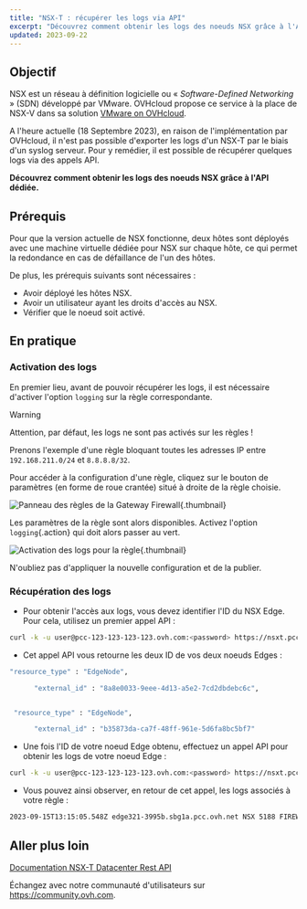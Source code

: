 ```yaml
---
title: "NSX-T : récupérer les logs via API"
excerpt: "Découvrez comment obtenir les logs des noeuds NSX grâce à l'API dédiée"
updated: 2023-09-22
---
```


## Objectif

NSX est un réseau à définition logicielle ou « *Software-Defined Networking* » (SDN) développé par VMware. OVHcloud propose ce service à la place de NSX-V dans sa solution [VMware on OVHcloud](https://www.ovhcloud.com/fr/hosted-private-cloud/vmware/).

A l'heure actuelle (18 Septembre 2023), en raison de l'implémentation par OVHcloud, il n'est pas possible d'exporter les logs d'un NSX-T par le biais d'un syslog serveur. Pour y remédier, il est possible de récupérer quelques logs via des appels API.

**Découvrez comment obtenir les logs des noeuds NSX grâce à l'API dédiée.**

## Prérequis

Pour que la version actuelle de NSX fonctionne, deux hôtes sont déployés avec une machine virtuelle dédiée pour NSX sur chaque hôte, ce qui permet la redondance en cas de défaillance de l'un des hôtes.

De plus, les prérequis suivants sont nécessaires :

- Avoir déployé les hôtes NSX.
- Avoir un utilisateur ayant les droits d'accès au NSX.
- Vérifier que le noeud soit activé.

## En pratique

### Activation des logs

En premier lieu, avant de pouvoir récupérer les logs, il est nécessaire d'activer l'option `logging` sur la règle correspondante.

> [!warning]
> Attention, par défaut, les logs ne sont pas activés sur les règles !

Prenons l'exemple d'une règle bloquant toutes les adresses IP entre `192.168.211.0/24` et `8.8.8.8/32`.

Pour accéder à la configuration d'une règle, cliquez sur le bouton de paramètres (en forme de roue crantée) situé à droite de la règle choisie.

![Panneau des règles de la Gateway Firewall](images/01nsx-t_get_logs_by_api.png){.thumbnail}

Les paramètres de la règle sont alors disponibles. Activez l'option `logging`{.action} qui doit alors passer au vert.

![Activation des logs pour la règle](images/02nsx-t_get_logs_by_api.png){.thumbnail}

N'oubliez pas d'appliquer la nouvelle configuration et de la publier.

### Récupération des logs

- Pour obtenir l'accès aux logs, vous devez identifier l'ID du NSX Edge. Pour cela, utilisez un premier appel API :

```bash
curl -k -u user@pcc-123-123-123-123.ovh.com:<password> https://nsxt.pcc-123-123-123-123.ovh.com/api/v1/transport-nodes/
```

- Cet appel API vous retourne les deux ID de vos deux noeuds Edges :

```bash
"resource_type" : "EdgeNode",

      "external_id" : "8a8e0033-9eee-4d13-a5e2-7cd2dbdebc6c",


 "resource_type" : "EdgeNode",

      "external_id" : "b35873da-ca7f-48ff-961e-5d6fa8bc5bf7"
```

- Une fois l'ID de votre noeud Edge obtenu, effectuez un appel API pour obtenir les logs de votre noeud Edge :

```bash
curl -k -u user@pcc-123-123-123-123.ovh.com:<password> https://nsxt.pcc-123-123-123-123.ovh.com/api/v1/transport-nodes/8a8e0033-9eee-4d13-a5e2-7cd2dbdebc6c/node/logs/firewallpkt.log/data
```

- Vous pouvez ainsi observer, en retour de cet appel, les logs associés à votre règle :

```bash
2023-09-15T13:15:05.548Z edge321-3995b.sbg1a.pcc.ovh.net NSX 5188 FIREWALL [nsx@6876 comp="nsx-edge" subcomp="datapathd" s2comp="firewallpkt" level="INFO"] <30 d612293055f3431f:8b01687591afe36e> INET reason-match DROP 2312 OUT 84 PROTO 1 192.168.211.169->8.8.8.8
```

## Aller plus loin

[Documentation NSX-T Datacenter Rest API](https://developer.vmware.com/apis/1707/)

Échangez avec notre communauté d'utilisateurs sur <https://community.ovh.com>.